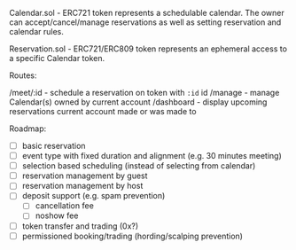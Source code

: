 Calendar.sol - ERC721 token represents a schedulable calendar. The owner can accept/cancel/manage reservations as well as setting reservation and calendar rules.

Reservation.sol - ERC721/ERC809 token represents an ephemeral access to a specific Calendar token.


Routes:

/meet/:id - schedule a reservation on token with `:id` id
/manage - manage Calendar(s) owned by current account
/dashboard - display upcoming reservations current account made or was made to


Roadmap:

- [ ] basic reservation
- [ ] event type with fixed duration and alignment (e.g. 30 minutes meeting)
- [ ] selection based scheduling (instead of selecting from calendar)
- [ ] reservation management by guest
- [ ] reservation management by host
- [ ] deposit support (e.g. spam prevention)
  - [ ] cancellation fee
  - [ ] noshow fee
- [ ] token transfer and trading (0x?)
- [ ] permissioned booking/trading (hording/scalping prevention)
